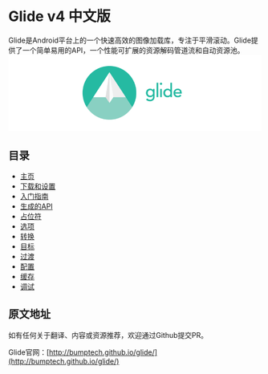 # Glide v4 中文版
Glide是Android平台上的一个快速高效的图像加载库，专注于平滑滚动。Glide提供了一个简单易用的API，一个性能可扩展的资源解码管道流和自动资源池。
![glide logo](images/glide_logo.png)
## 目录
- [主页](docs/Home.md)
- [下载和设置](docs/Download-Setup.md)
- [入门指南](docs/Getting-Started.md)
- [生成的API](docs/Generated-API.md)
- [占位符](docs/Placeholders.md)
- [选项](docs/Options.md)
- [转换](docs/Transformations.md)
- [目标](docs/Targets.md)
- [过渡](docs/Transitions.md)
- [配置](docs/Configuration.md)
- [缓存](docs/Caching.md)
- [调试](docs/Debugging.md)

## 原文地址
如有任何关于翻译、内容或资源推荐，欢迎通过Github提交PR。

Glide官网：[http://bumptech.github.io/glide/](http://bumptech.github.io/glide/)
